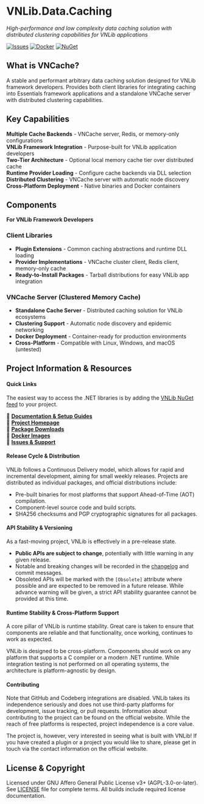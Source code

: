 # VNLib.Data.Caching
*High-performance and low complexity data caching solution with distributed clustering capabilities for VNLib applications*

[![Issues](https://img.shields.io/badge/dynamic/json?url=https%3A%2F%2Fwww.vaughnnugent.com%2Fapi%2Fgit%2Fissues%3Fmodule%3DVNLib.Data.Caching&query=%24%5B%27result%27%5D.length&label=all%20issues)](https://www.vaughnnugent.com/resources/software/modules/VNLib.Data.Caching-issues)
[![Docker](https://img.shields.io/badge/Docker-Available-2496ED?logo=docker)](https://hub.docker.com/r/vnuge/vncache)
[![NuGet](https://img.shields.io/badge/NuGet-Available-004880?logo=nuget)](https://www.vaughnnugent.com/resources/software/modules)

## What is VNCache?
A stable and performant arbitrary data caching solution designed for VNLib framework developers. Provides both client libraries for integrating caching into Essentials framework applications and a standalone VNCache server with distributed clustering capabilities.

## Key Capabilities
**Multiple Cache Backends** - VNCache server, Redis, or memory-only configurations  
**VNLib Framework Integration** - Purpose-built for VNLib application developers  
**Two-Tier Architecture** - Optional local memory cache tier over distributed cache  
**Runtime Provider Loading** - Configure cache backends via DLL selection  
**Distributed Clustering** - VNCache server with automatic node discovery  
**Cross-Platform Deployment** - Native binaries and Docker containers  

## Components
**For VNLib Framework Developers**

### Client Libraries
- **Plugin Extensions** - Common caching abstractions and runtime DLL loading  
- **Provider Implementations** - VNCache cluster client, Redis client, memory-only cache  
- **Ready-to-Install Packages** - Tarball distributions for easy VNLib app integration  

### VNCache Server (Clustered Memory Cache)
- **Standalone Cache Server** - Distributed caching solution for VNLib ecosystems
- **Clustering Support** - Automatic node discovery and epidemic networking
- **Docker Deployment** - Container-ready for production environments
- **Cross-Platform** - Compatible with Linux, Windows, and macOS (untested)

## Project Information & Resources

#### Quick Links
The easiest way to access the .NET libraries is by adding the [VNLib NuGet feed](https://www.vaughnnugent.com/resources/software/modules#support-info-title) to your project.

📖 **[Documentation & Setup Guides](https://www.vaughnnugent.com/resources/software/articles?tags=docs,_VNLib.Data.Caching)**  
🚀 **[Project Homepage](https://www.vaughnnugent.com/resources/software/modules/VNLib.Data.Caching)**  
💾 **[Package Downloads](https://www.vaughnnugent.com/resources/software/modules/VNLib.Data.Caching?tab=downloads)**  
🐳 **[Docker Images](https://hub.docker.com/r/vnuge/vncache)**  
🐛 **[Issues & Support](https://www.vaughnnugent.com/resources/software/modules/VNLib.Data.Caching-issues)** 

#### Release Cycle & Distribution
VNLib follows a Continuous Delivery model, which allows for rapid and incremental development, aiming for small weekly releases. Projects are distributed as individual packages, and official distributions include:
- Pre-built binaries for most platforms that support Ahead-of-Time (AOT) compilation.
- Component-level source code and build scripts.
- SHA256 checksums and PGP cryptographic signatures for all packages.

#### API Stability & Versioning
As a fast-moving project, VNLib is effectively in a pre-release state.
- **Public APIs are subject to change**, potentially with little warning in any given release.
- Notable and breaking changes will be recorded in the [changelog](CHANGELOG.md) and commit messages.
- Obsoleted APIs will be marked with the `[Obsolete]` attribute where possible and are expected to be removed in a future release. While advance warning will be given, a strict API stability guarantee cannot be provided at this time.

#### Runtime Stability & Cross-Platform Support
A core pillar of VNLib is runtime stability. Great care is taken to ensure that components are reliable and that functionality, once working, continues to work as expected.

VNLib is designed to be cross-platform. Components should work on any platform that supports a C compiler or a modern .NET runtime. While integration testing is not performed on all operating systems, the architecture is platform-agnostic by design.

#### Contributing
Note that GitHub and Codeberg integrations are disabled. VNLib takes its independence seriously and does not use third-party platforms for development, issue tracking, or pull requests. Information about contributing to the project can be found on the official website. While the reach of free platforms is respected, project independence is a core value.

The project is, however, very interested in seeing what is built with VNLib! If you have created a plugin or a project you would like to share, please get in touch via the contact information on the official website.


## License & Copyright
Licensed under GNU Affero General Public License v3+ (AGPL-3.0-or-later). See [LICENSE](LICENSE) file for complete terms. All builds include required license documentation.